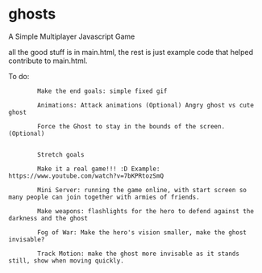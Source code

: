 # ghosts
A Simple Multiplayer Javascript Game


all the good stuff is in main.html, the rest is just example code that helped contribute to main.html.

To do:

            
            Make the end goals: simple fixed gif
            
            Animations: Attack animations (Optional) Angry ghost vs cute ghost
            
            Force the Ghost to stay in the bounds of the screen. (Optional)
            
            
            Stretch goals
            
            Make it a real game!!! :D Example: https://www.youtube.com/watch?v=7bKPRtozSmQ
            
            Mini Server: running the game online, with start screen so many people can join together with armies of friends.
            
            Make weapons: flashlights for the hero to defend against the darkness and the ghost
            
            Fog of War: Make the hero's vision smaller, make the ghost invisable?
            
            Track Motion: make the ghost more invisable as it stands still, show when moving quickly. 
            
